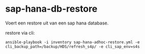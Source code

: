 # sap-hana-db-restore

Voert een restore uit van een sap hana database.

restore via cli:

`ansible-playbook -i inventory sap-hana-adhoc-restore.yml -e cli_backup_path=/backup/HDS/refresh_s4p/ -e cli_sap_env=s4s` 